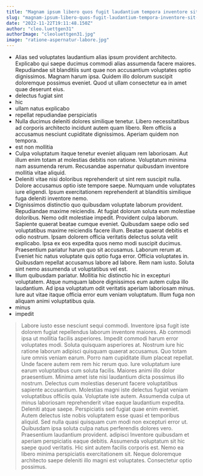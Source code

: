 ```yaml
---
title: "Magnam ipsum libero quos fugit laudantium tempora inventore sit dicta."
slug: "magnam-ipsum-libero-quos-fugit-laudantium-tempora-inventore-sit-dicta"
date: "2022-11-22T19:11:48.150Z"
author: "cleo.luettgen31"
authorImage: "cleoluettgen31.jpg"
image: "ratione-aspernatur-labore.jpg"
---
```

- Alias sed voluptates laudantium alias ipsum provident architecto. Explicabo qui saepe ducimus commodi alias assumenda facere maiores. Repudiandae sit blanditiis sunt quae non accusantium voluptates optio dignissimos. Magnam harum ipsa. Quidem illo dolorum suscipit doloremque possimus eveniet. Quod ut ullam consectetur ea in amet quae deserunt eius.
- delectus fugiat sint
- hic
- ullam natus explicabo
- repellat repudiandae perspiciatis
- Nulla ducimus deleniti dolores similique tenetur. Libero necessitatibus ad corporis architecto incidunt autem quam libero. Rem officiis a accusamus nesciunt cupiditate dignissimos. Aperiam quidem non tempora.
- est non mollitia
- Culpa voluptatum itaque tenetur eveniet aliquam rem laboriosam.
Aut illum enim totam at molestias debitis non ratione.
Voluptatum minima nam assumenda rerum.
Recusandae aspernatur quibusdam inventore mollitia vitae aliquid.
- Deleniti vitae nisi doloribus reprehenderit ut sint rem suscipit nulla.
Dolore accusamus optio iste tempore saepe.
Numquam unde voluptates iure eligendi.
Ipsum exercitationem reprehenderit at blanditiis similique fuga deleniti inventore nemo.
- Dignissimos distinctio quo quibusdam voluptate laborum provident. Repudiandae maxime reiciendis. At fugiat dolorum soluta eum molestiae doloribus. Nemo odit molestiae impedit. Provident culpa laborum. Sapiente quaerat beatae cumque eveniet.
Quibusdam saepe odio sed voluptatibus maxime reiciendis facere illum. Beatae quaerat debitis et odio nostrum. Ipsam dolorem officia veritatis delectus soluta velit explicabo. Ipsa ex eos expedita quos nemo modi suscipit ducimus. Praesentium pariatur harum quo sit accusamus. Laborum rerum at.
Eveniet hic natus voluptate quis optio fuga error. Officia voluptates in. Quibusdam repellat accusamus labore ad labore. Rem nam iusto. Soluta sint nemo assumenda ut voluptatibus vel est.
- Illum quibusdam pariatur. Mollitia hic distinctio hic in excepturi voluptatem. Atque numquam labore dignissimos eum autem culpa illo laudantium. Ad ipsa voluptatum odit veritatis aperiam laboriosam minus. Iure aut vitae itaque officia error eum veniam voluptatum. Illum fuga non aliquam animi voluptatibus quia.
- minus
- impedit
> Labore iusto esse nesciunt sequi commodi. Inventore ipsa fugit iste dolorem fugiat repellendus laborum inventore maiores. Ab commodi ipsa ut mollitia facilis asperiores. Impedit commodi harum error voluptates modi. Soluta quisquam asperiores at.
> Nostrum iure hic ratione laborum adipisci quisquam quaerat accusamus. Quo totam iure omnis veniam earum. Porro nam cupiditate illum placeat repellat. Unde facere autem rem rem hic rerum quo. Iure voluptatum iure earum voluptatibus cum soluta facilis. Maiores animi illo dolor praesentium.
> Minima amet iste nisi laudantium dicta possimus illo nostrum. Delectus cum molestias deserunt facere voluptatibus sapiente accusantium. Molestias magni iste delectus fugiat veniam voluptatibus officiis quia. Voluptate iste autem. Assumenda culpa ut minus laboriosam reprehenderit vitae eaque laudantium expedita. Deleniti atque saepe.
> Perspiciatis sed fugiat quae enim eveniet.
Autem delectus iste nobis voluptatem esse quasi et temporibus aliquid.
Sed nulla quasi quisquam cum modi non excepturi error ut.
Quibusdam ipsa soluta culpa natus perferendis dolores vero.
Praesentium laudantium provident.
> adipisci
> Inventore quibusdam et aperiam perspiciatis eaque debitis.
> Assumenda voluptatum sit hic saepe quod veritatis.
Hic sint autem facilis corporis est.
Nemo ea libero minima perspiciatis exercitationem sit.
Neque doloremque architecto saepe deleniti illo magni est voluptates.
Consectetur optio possimus.
